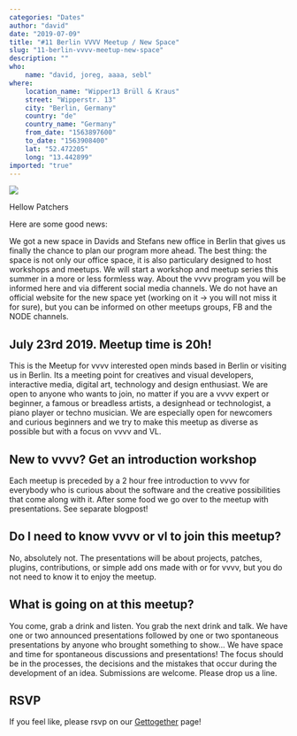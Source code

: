 ```yaml
---
categories: "Dates"
author: "david"
date: "2019-07-09"
title: "#11 Berlin VVVV Meetup / New Space"
slug: "11-berlin-vvvv-meetup-new-space"
description: ""
who: 
    name: "david, joreg, aaaa, sebl"
where: 
    location_name: "Wipper13 Brüll & Kraus"
    street: "Wipperstr. 13"
    city: "Berlin, Germany"
    country: "de"
    country_name: "Germany"
    from_date: "1563897600"
    to_date: "1563908400"
    lat: "52.472205"
    long: "13.442899"
imported: "true"
---
```



![](8475756957_a7854b94db_o%20%281%29_0.jpg) 


Hellow Patchers

Here are some good news: 

We got a new space in Davids and Stefans new office in Berlin that gives us finally the chance to plan our program more ahead. The best thing: the space is not only our office space, it is also particulary designed to host workshops and meetups. We will start a workshop and meetup series this summer in a more or less formless way. About the vvvv program you will be informed here and via different social media channels. We do not have an official website for the new space yet (working on it -> you will not miss it for sure), but you can be informed on other meetups groups, FB and the NODE channels.

##  July 23rd 2019. Meetup time is 20h!
This is the Meetup for vvvv interested open minds based in Berlin or visiting us in Berlin. Its a meeting point for creatives and visual developers, interactive media, digital art, technology and design enthusiast. We are open to anyone who wants to join, no matter if you are a vvvv expert or beginner, a famous or breadless artists, a designhead or technologist, a piano player or techno musician. We are especially open for newcomers and curious beginners and we try to make this meetup as diverse as possible but with a focus on vvvv and VL.

##  New to vvvv? Get an introduction workshop
Each meetup is preceded by a 2 hour free introduction to vvvv for everybody who is curious about the software and the creative possibilities that come along with it. After some food we go over to the meetup with presentations. See separate blogpost!


##  Do I need to know vvvv or vl to join this meetup?
No, absolutely not. The presentations will be about projects, patches, plugins, contributions, or simple add ons made with or for vvvv, but you do not need to know it to enjoy the meetup.

##  What is going on at this meetup?
You come, grab a drink and listen. You grab the next drink and talk. We have one or two announced presentations followed by one or two spontaneous presentations by anyone who brought something to show... We have space and time for spontaneous discussions and presentations! The focus should be in the processes, the decisions and the mistakes that occur during the development of an idea. Submissions are welcome. Please drop us a line.

##  RSVP
If you feel like, please rsvp on our [ Gettogether](https://gettogether.community/events/1689/vvvv-berlin-meetup-11/%20) page!